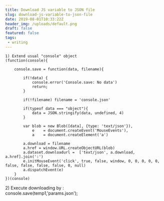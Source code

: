 ```yaml
---
title: Download JS variable to JSON file
slug: download-js-variable-to-json-file
date: 2019-08-01T10:33:22Z
header_img: /uploads/default.png
draft: false
featured: false
tags:
 - writing
---
```

<!-- wp:code -->
<pre class="wp-block-code"><code>1) Extend usual "console" object
(function(console){

    console.save = function(data, filename){

        if(!data) {
            console.error('Console.save: No data')
            return;
        }

        if(!filename) filename = 'console.json'

        if(typeof data === "object"){
            data = JSON.stringify(data, undefined, 4)
        }

        var blob = new Blob([data], {type: 'text/json'}),
            e    = document.createEvent('MouseEvents'),
            a    = document.createElement('a')

        a.download = filename
        a.href = window.URL.createObjectURL(blob)
        a.dataset.downloadurl =  ['text/json', a.download, a.href].join(':')
        e.initMouseEvent('click', true, false, window, 0, 0, 0, 0, 0, false, false, false, false, 0, null)
        a.dispatchEvent(e)
    }
})(console)</code></pre>
<!-- /wp:code -->

<!-- wp:paragraph -->
<p>2) Execute downloading by :<br>console.save(temp1,'params.json');<br></p>
<!-- /wp:paragraph -->